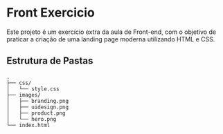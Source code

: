 # Front Exercicio

Este projeto é um exercício extra da aula de Front-end, com o objetivo de praticar a criação de uma landing page moderna utilizando HTML e CSS.



## Estrutura de Pastas

```
.
├── css/
│   └── style.css
├── images/
│   ├── branding.png
│   ├── uidesign.png
│   ├── product.png
│   └── hero.png
└── index.html
```

